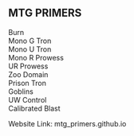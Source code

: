 ## MTG PRIMERS

Burn <br>
Mono G Tron <br>
Mono U Tron <br>
Mono R Prowess <br>
UR Prowess <br>
Zoo Domain <br>
Prison Tron <br>
Goblins <br>
UW Control <br>
Calibrated Blast <br>

Website Link: mtg_primers.github.io

 
